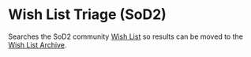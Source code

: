 # Wish List Triage (SoD2)

Searches the SoD2 community [Wish List](https://support.stateofdecay.com/hc/en-us/community/topics/360000459952) so results can be moved to the [Wish List Archive](https://support.stateofdecay.com/hc/en-us/community/topics/360001667252).

